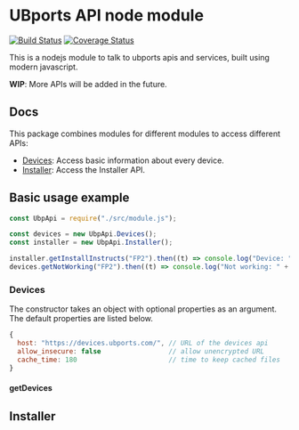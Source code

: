 # UBports API node module

[![Build Status](https://travis-ci.org/ubports/ubports-api-node-module.svg?branch=master)](https://travis-ci.org/ubports/ubports-api-node-module) [![Coverage Status](https://coveralls.io/repos/github/ubports/ubports-api-node-module/badge.svg?branch=master)](https://coveralls.io/github/ubports/ubports-api-node-module?branch=master)

This is a nodejs module to talk to ubports apis and services, built using modern javascript.

**WIP**: More APIs will be added in the future.

## Docs

This package combines modules for different modules to access different APIs:

- [Devices](#Devices): Access basic information about every device.
- [Installer](#Installer): Access the Installer API.

## Basic usage example

```javascript
const UbpApi = require("./src/module.js");

const devices = new UbpApi.Devices();
const installer = new UbpApi.Installer();

installer.getInstallInstructs("FP2").then((t) => console.log("Device: " + t.name));
devices.getNotWorking("FP2").then((t) => console.log("Not working: " + t));
```

### Devices

The constructor takes an object with optional properties as an argument. The default properties are listed below.

```javascript
{
  host: "https://devices.ubports.com/", // URL of the devices api
  allow_insecure: false                 // allow unencrypted URL
  cache_time: 180                       // time to keep cached files
}
```

#### getDevices



## Installer

